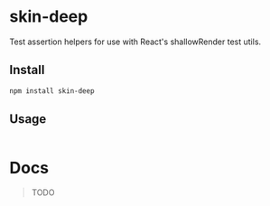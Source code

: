 # skin-deep

Test assertion helpers for use with React's shallowRender test utils.

## Install

```sh
npm install skin-deep
```

## Usage

```js

```

# Docs

> TODO

